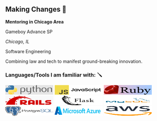 ## Making Changes 👋
**Mentoring in Chicago Area**

Gameboy Advance SP

*Chicago, IL*

Software Engineering

Combining law and tech to manifest ground-breaking innovation. 

### Languages/Tools I am familiar with: 🪛
<img src="/python.png" style="width:150px; height: 30px;">
<img src="/javascript.png" style="width:150px; height: 30px;">
<img src="/ruby.png" style="width:150px; height: 30px;">
<img src="/rails.png" style="width:150px; height: 30px;">
<img src="/flask.png" style="width:150px; height: 30px;">
<img src="/mysql.png" style="width:150px; height: 30px;">
<img src="/postgresql.png" style="width:150px; height: 30px;">
<img src="/azure.png" style="width:150px; height: 30px;">
<img src="/aws.png" style="width:150px; height: 30px;">
<!--
**BlueUnderBoy/BlueUnderBoy** is a ✨ _special_ ✨ repository because its `README.md` (this file) appears on your GitHub profile.

Here are some ideas to get you started:

- 🔭 I’m currently working on ...
- 🌱 I’m currently learning ...
- 👯 I’m looking to collaborate on ...
- 🤔 I’m looking for help with ...
- 💬 Ask me about ...
- 📫 How to reach me: ...
- 😄 Pronouns: ...
- ⚡ Fun fact: ...
-->
